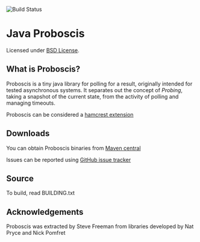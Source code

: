 ![Build Status](https://travis-ci.org/proboscis)

Java Proboscis
=============
Licensed under [BSD License][].

What is Proboscis?
-----------------
Proboscis is a tiny java library for polling for a result, originally intended for tested
asynchronous systems. It separates out the concept of *Probing*, taking a snapshot of the current
state, from the activity of polling and managing timeouts.

Proboscis can be considered a [hamcrest extension][]

Downloads
---------
You can obtain Proboscis binaries from [Maven central][]

Issues can be reported using [GitHub issue tracker][]

Source
------
To build, read BUILDING.txt

Acknowledgements
----------------
Proboscis was extracted by Steve Freeman from libraries developed by Nat Pryce and Nick Pomfret


[BSD License]: http://opensource.org/licenses/BSD-3-Clause
[Maven central]: http://search.maven.org/#search%7Cga%7C1%7Cg%3Aorg.hamcrest
[hamcrest extension]: https://github.com/hamcrest/JavaHamcrest/wiki/Related-Projects
[GitHub issue tracker]: https://github.com/proboscis/issues
